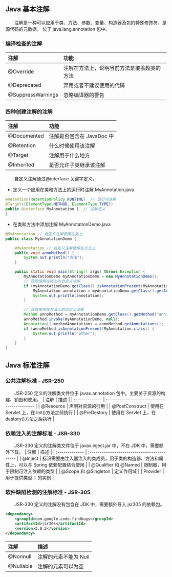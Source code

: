 ## Java 基本注解

&emsp;&emsp;注解是一种可以应用于类、方法、参数、变量、构造器及包的特殊修饰符，是源代码的元数据。
位于 java.lang.annotation 包中。

### 编译检查的注解

| 注解              | 功能                                       |
| :---------------- | :----------------------------------------- |
| @Override         | 注解在方法上，说明当前方法是覆盖超类的方法 |
| @Deprecated       | 弃用或者不建议使用的代码                   |
| @SuppressWarnings | 忽略编译器的警告                           |

### 四种创建注解的注解

| 注解        | 功能                      |
| :---------- | :------------------------ |
| @Documented | 注解是否包含在 JavaDoc 中 |
| @Retention  | 什么时候使用该注解        |
| @Target     | 注解用于什么地方          |
| @Inherited  | 是否允许子类继承该注解    |

&emsp;&emsp;自定义注解通过@interface 关键字定义。

- 定义一个应用在类和方法上的运行时注解 MyAnnotation.java

```java
@Retention(RetentionPolicy.RUNTIME)  // 运行时注解
@Target({ElementType.METHOD, ElementType.TYPE})
public @interface MyAnnotation {  // 注解定义
}
```

- 在类和方法中添加注解 MyAnnotationDemo.java

```java
@MyAnnotation // 自定义注解使用在类上
public class MyAnnotationDemo {

    @MyAnnotation // 自定义注解使用在方法上
    public void annoMethod() {
        System.out.println("方法");
    }

    public static void main(String[] args) throws Exception {
        MyAnnotationDemo myAnnotationDemo = new MyAnnotationDemo();
        // 获取使用在类上的自定义注解
        if (myAnnotationDemo.getClass().isAnnotationPresent(MyAnnotation.class)) {
            MyAnnotation annotation = myAnnotationDemo.getClass().getAnnotation(MyAnnotation.class);
            System.out.println(annotation);
        }

        // 获取使用在方法上的自定义注解
        Method annoMethod = myAnnotationDemo.getClass().getMethod("annoMethod");
        annoMethod.invoke(myAnnotationDemo, null);
        Annotation[] methodAnnotations = annoMethod.getAnnotations();
        if (annoMethod.isAnnotationPresent(MyAnnotation.class)) {
            System.out.println("other");
        }
    }
}
```

## Java 标准注解

### 公共注解标准 - JSR-250

&emsp;&emsp;JSR-250 定义的注解类文件位于 javax.annotation 包中。主要关于资源的构建、销毁和使用。
| 注解 | 描述 |
| :------------- | :------------------------------------------ |
| @Resource | 声明对资源的引用 |
| @PostConstruct | 使用在 Servlet 上，在 init()方法之前执行 |
| @PreDestory | 使用在 Servlet 上，在 destory()方法之后执行 |

### 依赖注入的注解标准 - JSR-330

&emsp;&emsp;JSR-330 定义的注解类文件位于 javax.inject.jar 中，不在 JDK 中，需要额外下载。
| 注解 | 描述 |
| :------------- | :------------------------------------------ |
| @Inject | 标识需要由注入器注入的类成员，用于类的构造器、方法和属性上，可以与 Spring 依赖配置结合使用 |
| @Qualifier 和 @Named | 限制器，用于限制可注入依赖的类型 |
| @Scope 和 @Singleton | 定义作用域 |
| Provider | 用于提供类型 T 的实例 |

### 软件缺陷检测的注解标准 - JSR-305

&emsp;&emsp;JSR-330 定义的注解没有包含在 JDK 中，需要额外导入 jsr305 的依赖包。

```xml
<dependency>
    <groupId>com.google.code.findbugs</groupId>
    <artifactId>jsr305</artifactId>
    <version>3.0.2</version>
</dependency>
```

| 注解      | 描述                  |
| :-------- | :-------------------- |
| @Nonnull  | 注解的元素不能为 Null |
| @Nullable | 注解的元素可以为空    |
